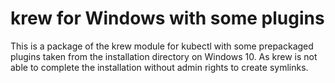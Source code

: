 # krew for Windows with some plugins

This is a package of the krew module for kubectl with some prepackaged plugins taken from the installation directory on Windows 10. As krew is not able to complete the installation without admin rights to create symlinks.
